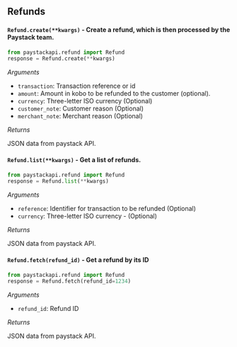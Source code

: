 Refunds
-------
#### `Refund.create(**kwargs)` - Create a refund, which is then processed by the Paystack team.

```python
from paystackapi.refund import Refund
response = Refund.create(**kwargs)

```
*Arguments*
- `transaction`: Transaction reference or id
- `amount`: Amount in kobo to be refunded to the customer (optional).
- `currency`: Three-letter ISO currency (Optional)
- `customer_note`: Customer reason 
(Optional)
- `merchant_note`: Merchant reason (Optional)

*Returns*

JSON data from paystack API.


#### `Refund.list(**kwargs)` - Get a list of refunds.

```python
from paystackapi.refund import Refund
response = Refund.list(**kwargs)

```
*Arguments*
- `reference`: Identifier for transaction to be refunded (Optional)
- `currency`: Three-letter ISO currency - (Optional)

*Returns*

JSON data from paystack API.

#### `Refund.fetch(refund_id)` - Get a refund by its ID

```python
from paystackapi.refund import Refund
response = Refund.fetch(refund_id=1234)

```
*Arguments*
- `refund_id`: Refund ID

*Returns*

JSON data from paystack API.
